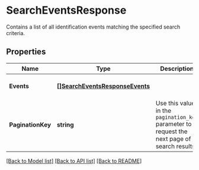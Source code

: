 # SearchEventsResponse
Contains a list of all identification events matching the specified search criteria.


## Properties
Name | Type | Description | Notes
------------ | ------------- | ------------- | -------------
**Events** | [**[]SearchEventsResponseEvents**](SearchEventsResponse_events.md) |  | [optional] [default to null]
**PaginationKey** | **string** | Use this value in the `pagination_key` parameter to request the next page of search results. | [optional] [default to null]

[[Back to Model list]](../README.md#documentation-for-models) [[Back to API list]](../README.md#documentation-for-api-endpoints) [[Back to README]](../README.md)

